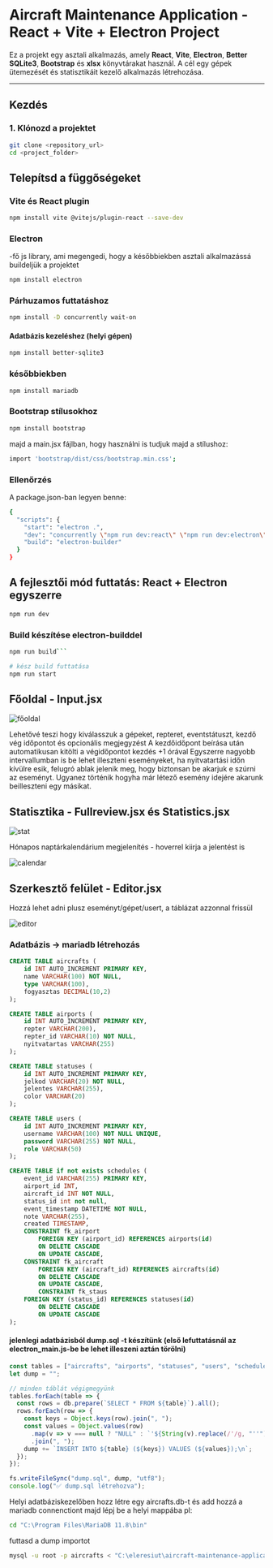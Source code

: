 # Aircraft Maintenance Application - React + Vite + Electron Project

Ez a projekt egy asztali alkalmazás, amely **React**, **Vite**, **Electron**, **Better SQLite3**, **Bootstrap** és **xlsx** könyvtárakat használ. A cél egy gépek ütemezését és statisztikáit kezelő alkalmazás létrehozása.

---

## Kezdés

### 1. Klónozd a projektet

```bash
git clone <repository_url>
cd <project_folder>
```

## Telepítsd a függőségeket

### Vite és React plugin

```bash
npm install vite @vitejs/plugin-react --save-dev
```

### Electron

-fő js library, ami megengedi, hogy a későbbiekben asztali alkalmazássá buildeljük a projektet

```bash
npm install electron
```

### Párhuzamos futtatáshoz

```bash
npm install -D concurrently wait-on
```

#### Adatbázis kezeléshez (helyi gépen)

```bash
npm install better-sqlite3
```

### későbbiekben

```bash
npm install mariadb
```

### Bootstrap stílusokhoz

```bash
npm install bootstrap
```

majd a main.jsx fájlban, hogy használni is tudjuk majd a stílushoz:

```bash
import 'bootstrap/dist/css/bootstrap.min.css';
```

### Ellenőrzés

A package.json-ban legyen benne:

```bash
{
  "scripts": {
    "start": "electron .",
    "dev": "concurrently \"npm run dev:react\" \"npm run dev:electron\"",
    "build": "electron-builder"
  }
}
```

## A fejlesztői mód futtatás: React + Electron egyszerre

```bash
npm run dev
```

### Build készítése electron-builddel

```bash
npm run build```

# kész build futtatása
npm run start
```

## Főoldal - Input.jsx

![főoldal](images/ad_1.png)

Lehetővé teszi hogy kiválasszuk a gépeket, repteret, eventstátuszt, kezdő vég időpontot és opcionális megjegyzést
A kezdőidőpont beírása után automatikusan kitölti a végidőpontot kezdés +1 órával
Egyszerre nagyobb intervallumban is be lehet illeszteni eseményeket, ha nyitvatartási időn kívülre esik, felugró ablak jelenik meg, hogy biztonsan be akarjuk e szúrni az eseményt. Ugyanez történik hogyha már létező esemény idejére akarunk beilleszteni egy másikat.

## Statisztika - Fullreview.jsx és Statistics.jsx

![stat](images/ad_2.png)

Hónapos naptárkalendárium megjelenítés - hoverrel kiirja a jelentést is

![calendar](images/ad_3.png)

## Szerkesztő felület - Editor.jsx

Hozzá lehet adni plusz eseményt/gépet/usert, a táblázat azzonnal frissül

![editor](images/ad_4.png)

### Adatbázis -> mariadb  létrehozás

```sql
CREATE TABLE aircrafts (
    id INT AUTO_INCREMENT PRIMARY KEY,
    name VARCHAR(100) NOT NULL,
    type VARCHAR(100),
    fogyasztas DECIMAL(10,2)
);

CREATE TABLE airports (
    id INT AUTO_INCREMENT PRIMARY KEY,
    repter VARCHAR(200),
    repter_id VARCHAR(10) NOT NULL,
    nyitvatartas VARCHAR(255)
);

CREATE TABLE statuses (
    id INT AUTO_INCREMENT PRIMARY KEY,
    jelkod VARCHAR(20) NOT NULL,
    jelentes VARCHAR(255),
    color VARCHAR(20)
);

CREATE TABLE users (
    id INT AUTO_INCREMENT PRIMARY KEY,
    username VARCHAR(100) NOT NULL UNIQUE,
    password VARCHAR(255) NOT NULL,
    role VARCHAR(50)
);

CREATE TABLE if not exists schedules (
    event_id VARCHAR(255) PRIMARY KEY,
    airport_id INT,
    aircraft_id INT NOT NULL,
    status_id int not null,
    event_timestamp DATETIME NOT NULL,
    note VARCHAR(255),
    created TIMESTAMP,
    CONSTRAINT fk_airport
        FOREIGN KEY (airport_id) REFERENCES airports(id)
        ON DELETE CASCADE
        ON UPDATE CASCADE,
    CONSTRAINT fk_aircraft
        FOREIGN KEY (aircraft_id) REFERENCES aircrafts(id)
        ON DELETE CASCADE
        ON UPDATE CASCADE,
        CONSTRAINT fk_staus
    FOREIGN KEY (status_id) REFERENCES statuses(id)
        ON DELETE CASCADE
        ON UPDATE CASCADE
);
```

#### jelenlegi adatbázisból dump.sql -t készítünk (első lefuttatásnál az electron_main.js-be be lehet illeszeni aztán törölni)

```js
const tables = ["aircrafts", "airports", "statuses", "users", "schedules"];
let dump = "";

// minden táblát végigmegyünk
tables.forEach(table => {
  const rows = db.prepare(`SELECT * FROM ${table}`).all();
  rows.forEach(row => {
    const keys = Object.keys(row).join(", ");
    const values = Object.values(row)
      .map(v => v === null ? "NULL" : `'${String(v).replace(/'/g, "''")}'`)
      .join(", ");
    dump += `INSERT INTO ${table} (${keys}) VALUES (${values});\n`;
  });
});

fs.writeFileSync("dump.sql", dump, "utf8");
console.log("✅ dump.sql létrehozva");
```

Helyi adatbáziskezelőben hozz létre egy aircrafts.db-t és add hozzá a mariadb connenctiont
majd lépj be a helyi mappába pl:

```bash
cd "C:\Program Files\MariaDB 11.8\bin"
```

futtasd a dump importot

```bash
mysql -u root -p aircrafts < "C:\eleresiut\aircraft-maintenance-application\dump.sql"
```
